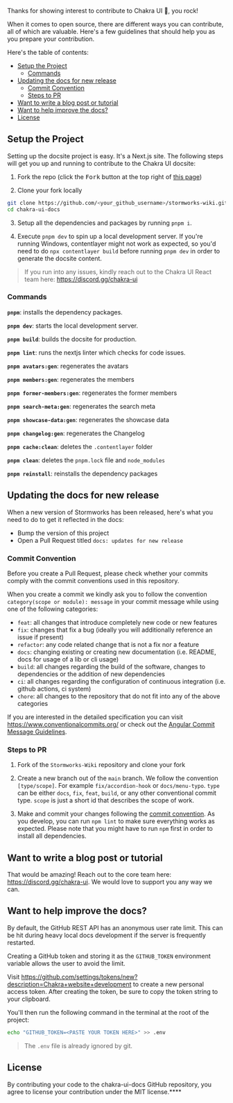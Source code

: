 Thanks for showing interest to contribute to Chakra UI 💖, you rock!

When it comes to open source, there are different ways you can contribute, all
of which are valuable. Here's a few guidelines that should help you as you
prepare your contribution.

Here's the table of contents:

- [Setup the Project](#setup-the-project)
  - [Commands](#commands)
- [Updating the docs for new release](#updating-the-docs-for-new-release)
  - [Commit Convention](#commit-convention)
  - [Steps to PR](#steps-to-pr)
- [Want to write a blog post or tutorial](#want-to-write-a-blog-post-or-tutorial)
- [Want to help improve the docs?](#want-to-help-improve-the-docs)
- [License](#license)

## Setup the Project

Setting up the docsite project is easy. It's a Next.js site. The following steps
will get you up and running to contribute to the Chakra UI docsite:

1. Fork the repo (click the <kbd>Fork</kbd> button at the top right of
   [this page](https://github.com/THE-SIMPLE-MARK/Stormworks-Wiki))

2. Clone your fork locally

```sh
git clone https://github.com/<your_github_username>/stormworks-wiki.git
cd chakra-ui-docs
```

3. Setup all the dependencies and packages by running `pnpm i`.

4. Execute `pnpm dev` to spin up a local development server. If you're running
   Windows, contentlayer might not work as expected, so you'd need to do
   `npx contentlayer build` before running `pnpm dev` in order to generate the
   docsite content.

> If you run into any issues, kindly reach out to the Chakra UI React team here:
> https://discord.gg/chakra-ui

### Commands

**`pnpm`**: installs the dependency packages.

**`pnpm dev`**: starts the local development server.

**`pnpm build`**: builds the docsite for production.

**`pnpm lint`**: runs the nextjs linter which checks for code issues.

**`pnpm avatars:gen`**: regenerates the avatars

**`pnpm members:gen`**: regenerates the members

**`pnpm former-members:gen`**: regenerates the former members

**`pnpm search-meta:gen`**: regenerates the search meta

**`pnpm showcase-data:gen`**: regenerates the showcase data

**`pnpm changelog:gen`**: regenerates the Changelog

**`pnpm cache:clean`**: deletes the `.contentlayer` folder

**`pnpm clean`**: deletes the `pnpm.lock` file and `node_modules`

**`pnpm reinstall`**: reinstalls the dependency packages

## Updating the docs for new release

When a new version of Stormworks has been released, here's what you need
to do to get it reflected in the docs:

- Bump the version of this project
- Open a Pull Request titled `docs: updates for new release`

### Commit Convention

Before you create a Pull Request, please check whether your commits comply with
the commit conventions used in this repository.

When you create a commit we kindly ask you to follow the convention
`category(scope or module): message` in your commit message while using one of
the following categories:

- `feat`: all changes that introduce completely new code or new features
- `fix`: changes that fix a bug (ideally you will additionally reference an
  issue if present)
- `refactor`: any code related change that is not a fix nor a feature
- `docs`: changing existing or creating new documentation (i.e. README, docs for
  usage of a lib or cli usage)
- `build`: all changes regarding the build of the software, changes to
  dependencies or the addition of new dependencies
- `ci`: all changes regarding the configuration of continuous integration (i.e.
  github actions, ci system)
- `chore`: all changes to the repository that do not fit into any of the above
  categories

If you are interested in the detailed specification you can visit
https://www.conventionalcommits.org/ or check out the
[Angular Commit Message Guidelines](https://github.com/angular/angular/blob/22b96b9/CONTRIBUTING.md#-commit-message-guidelines).

### Steps to PR

1. Fork of the `Stormworks-Wiki` repository and clone your fork

2. Create a new branch out of the `main` branch. We follow the convention
   `[type/scope]`. For example `fix/accordion-hook` or `docs/menu-typo`. `type`
   can be either `docs`, `fix`, `feat`, `build`, or any other conventional
   commit type. `scope` is just a short id that describes the scope of work.

3. Make and commit your changes following the
   [commit convention](https://github.com/THE-SIMPLKE-MARK/Stormworks-Wiki/blob/main/CONTRIBUTING.md#commit-convention).
   As you develop, you can run `npm lint` to make sure everything works as
   expected. Please note that you might have to run `npm` first in order to
   install all dependencies.

## Want to write a blog post or tutorial

That would be amazing! Reach out to the core team here:
https://discord.gg/chakra-ui. We would love to support you any way we can.

## Want to help improve the docs?

By default, the GitHub REST API has an anonymous user rate limit. This can be
hit during heavy local docs development if the server is frequently restarted.

Creating a GitHub token and storing it as the `GITHUB_TOKEN` environment
variable allows the user to avoid the limit.

Visit
https://github.com/settings/tokens/new?description=Chakra+website+development to
create a new personal access token. After creating the token, be sure to copy
the token string to your clipboard.

You'll then run the following command in the terminal at the root of the
project:

```sh
echo "GITHUB_TOKEN=<PASTE YOUR TOKEN HERE>" >> .env
```

> The `.env` file is already ignored by git.

## License

By contributing your code to the chakra-ui-docs GitHub repository, you agree to
license your contribution under the MIT license.****
